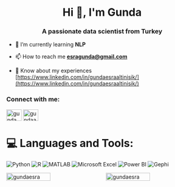 <h1 align="center">Hi 👋, I'm Gunda</h1>
<h3 align="center">A passionate data scientist from Turkey</h3>

- 🌱 I’m currently learning **NLP**

- 📫 How to reach me **esragunda@gmail.com**

- 📄 Know about my experiences [https://www.linkedin.com/in/gundaesraaltinisik/](https://www.linkedin.com/in/gundaesraaltinisik/)

<h3 align="left">Connect with me:</h3>
<p align="left">
<a href="https://www.linkedin.com/in/gundaesraaltinisik/" target="_blank"><img align="center" src="https://raw.githubusercontent.com/rahuldkjain/github-profile-readme-generator/master/src/images/icons/Social/linked-in-alt.svg" alt="gunda esra altınışık karaca" height="30" width="40" /></a>
<a href="https://kaggle.com/gundaaltinisik" target="blank"><img align="center" src="https://raw.githubusercontent.com/rahuldkjain/github-profile-readme-generator/master/src/images/icons/Social/kaggle.svg" alt="gundaaltinisik" height="30" width="40" /></a>
</p>

# 💻 Languages and Tools:
![Python](https://img.shields.io/badge/python-3670A0?style=for-the-badge&logo=python&logoColor=ffdd54)
![R](https://img.shields.io/badge/r-%23276DC3.svg?style=for-the-badge&logo=r&logoColor=white)
![MATLAB](https://img.shields.io/badge/MATLAB-0076A8?style=for-the-badge&logo=mathworks&logoColor=white)
![Microsoft Excel](https://img.shields.io/badge/Microsoft_Excel-217346?style=for-the-badge&logo=microsoft-excel&logoColor=white)
![Power BI](https://img.shields.io/badge/Power_BI-F2C811?style=for-the-badge&logo=power-bi&logoColor=white)
![Gephi](https://img.shields.io/badge/Gephi-7CA0B4?style=for-the-badge&logo=gephi&logoColor=white)

<div style="display: flex; flex-direction: row; justify-content: space-between;">
  <img src="https://github-readme-stats.vercel.app/api?username=gundaesra&show_icons=true&locale=en&theme=dark" alt="gundaesra" width="48%" />
  <img src="https://github-readme-stats.vercel.app/api/top-langs?username=gundaesra&show_icons=true&locale=en&theme=dark" alt="gundaesra" width="48%" />
</div>





